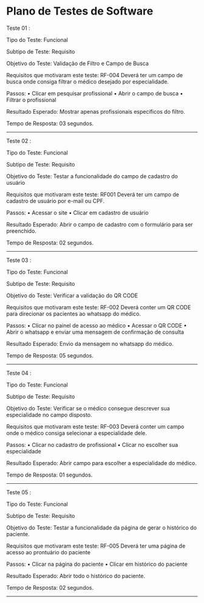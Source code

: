 # Plano de Testes de Software

Teste 01 :


Tipo do Teste: Funcional


Subtipo de Teste: Requisito


Objetivo do Teste: Validação de Filtro e Campo de Busca


Requisitos que motivaram este teste: RF-004 Deverá ter um campo de busca onde consiga filtrar o médico desejado por especialidade.


Passos: 
•	Clicar em pesquisar profissional
•	Abrir o campo de busca
•	Filtrar o profissional



Resultado Esperado: Mostrar apenas profissionais específicos do filtro.



Tempo de Resposta: 03 segundos.




________________________________________________________________________________________________________________________________________________________________________________



Teste 02 :


Tipo do Teste: Funcional


Subtipo de Teste: Requisito


Objetivo do Teste: Testar a funcionalidade do campo de cadastro do usuário


Requisitos que motivaram este teste: RF001 Deverá ter um campo de cadastro de usuário por e-mail ou CPF.


Passos: 
•	Acessar o site
•	Clicar em cadastro de usuário




Resultado Esperado: Abrir o campo de cadastro com o formulário para ser preenchido.


Tempo de Resposta: 02 segundos.






________________________________________________________________________________________________________________________________________________________________________________






Teste 03 :


Tipo do Teste: Funcional


Subtipo de Teste: Requisito


Objetivo do Teste: Verificar a validação do QR CODE


Requisitos que motivaram este teste: RF-002 Deverá conter um QR CODE para direcionar os pacientes ao whatsapp do médico.


Passos: 
•	Clicar no painel de acesso ao médico
•	Acessar o QR CODE
•	Abrir o whatsapp e enviar uma mensagem de confirmação de consulta




Resultado Esperado: Envio da mensagem no whatsapp do médico.


Tempo de Resposta: 05 segundos.



________________________________________________________________________________________________________________________________________________________________________________



Teste 04 :


Tipo do Teste: Funcional


Subtipo de Teste: Requisito


Objetivo do Teste: Verificar se o médico consegue descrever sua especialidade no campo disposto.


Requisitos que motivaram este teste: RF-003 Deverá conter um campo onde o médico consiga selecionar a especialidade dele.


Passos: 
•	Clicar no cadastro de profissional
•	Clicar no escolher sua especialidade



Resultado Esperado: Abrir campo para escolher a especialidade do médico.


Tempo de Resposta: 01 segundos.



________________________________________________________________________________________________________________________________________________________________________________




Teste 05 :


Tipo do Teste: Funcional


Subtipo de Teste: Requisito


Objetivo do Teste: Testar a funcionalidade da página de gerar o histórico do paciente.


Requisitos que motivaram este teste: RF-005 Deverá ter uma página de acesso ao prontuário do paciente


Passos: 
•	Clicar na página do paciente
•	Clicar em histórico do paciente


Resultado Esperado: Abrir todo o histórico do paciente.


Tempo de Resposta: 02 segundos.


________________________________________________________________________________________________________________________________________________________________________________
